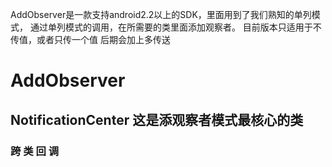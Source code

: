 AddObserver是一款支持android2.2以上的SDK，里面用到了我们熟知的单列模式，
通过单列模式的调用，在所需要的类里面添加观察者。
目前版本只适用于不传值，或者只传一个值
后期会加上多传送

AddObserver
===========

NotificationCenter   这是添观察者模式最核心的类
------

### 跨 类 回 调
